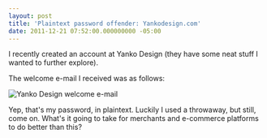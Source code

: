 ```yaml
---
layout: post
title: 'Plaintext password offender: Yankodesign.com'
date: 2011-12-21 07:52:00.000000000 -05:00
---
```

I recently created an account at Yanko Design (they have some neat stuff I wanted to further explore).

The welcome e-mail I received was as follows:

![Yanko Design welcome e-mail](http://skwordpresstoghost.azurewebsites.net/wp-content/uploads/2011/12/yankodesign_plaintextoffender.png)

Yep, that's my password, in plaintext. Luckily I used a throwaway, but still, come on. What's it going to take for merchants and e-commerce platforms to do better than this?
